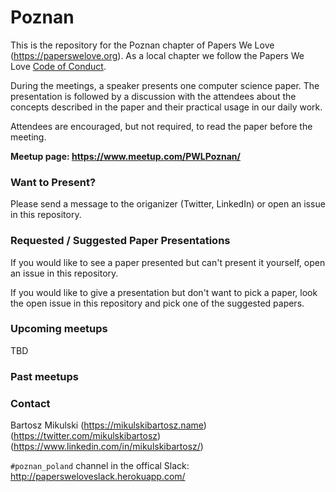 # Poznan

This is the repository for the Poznan chapter of Papers We Love (https://paperswelove.org). As a local chapter we follow the Papers We Love [Code of Conduct](https://github.com/papers-we-love/poznan/blob/master/code-of-conduct.md).

During the meetings, a speaker presents one computer science paper. The presentation is followed by a discussion with the attendees about the concepts described in the paper and their practical usage in our daily work.

Attendees are encouraged, but not required, to read the paper before the meeting.

**Meetup page: https://www.meetup.com/PWLPoznan/**

### Want to Present?

Please send a message to the origanizer (Twitter, LinkedIn) or open an issue in this repository.

### Requested / Suggested Paper Presentations

If you would like to see a paper presented but can't present it yourself, open an issue in this repository.

If you would like to give a presentation but don't want to pick a paper, look the open issue in this repository and pick one of the suggested papers.

### Upcoming meetups

TBD

### Past meetups



### Contact

Bartosz Mikulski (https://mikulskibartosz.name) (https://twitter.com/mikulskibartosz) (https://www.linkedin.com/in/mikulskibartosz/)

`#poznan_poland` channel in the offical Slack: http://papersweloveslack.herokuapp.com/
